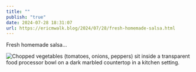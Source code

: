 ```yaml
---
title: ""
publish: "true"
date: 2024-07-28 18:31:07
url: https://ericmwalk.blog/2024/07/28/fresh-homemade-salsa.html
---
```


Fresh homemade salsa…

![Chopped vegetables (tomatoes, onions, peppers) sit inside a transparent food processor bowl on a dark marbled countertop in a kitchen setting.](https://ericmwalk.blog/uploads/2024/img-1137.jpeg)